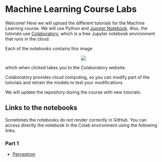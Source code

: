 # Machine Learning Course Labs

Welcome! Here we will upload the different tutorials for the Machine Learning course. 
We will use Python and [Jupyter Notebook](https://jupyter.org/). Also, the tutorials use [Colaboratory](https://colab.research.google.com/notebooks/welcome.ipynb), which is a free Jupyter notebook environment that runs in the cloud. 

Each of the notebooks contains this image

<p align="center">
<img src ="https://camo.githubusercontent.com/52feade06f2fecbf006889a904d221e6a730c194/68747470733a2f2f636f6c61622e72657365617263682e676f6f676c652e636f6d2f6173736574732f636f6c61622d62616467652e737667" />
</p>

which when clicked takes you to the Colaboratory website. 

Colaboratory provides cloud computing, so you can modify part of the tutorials and retrain the models to test your modifications. 

We will update the repository during the course with new tutorials.

## Links to the notebooks
Sometimes the notebooks do not render correctly in GitHub. You can access directly the notebook in the Colab environment using the following links.
### Part 1
  * [Perceptron](https://colab.research.google.com/github/MatchLab-Imperial/machine-learning-course-labs/blob/main/Lab1_ML_Perceptron.ipynb)

